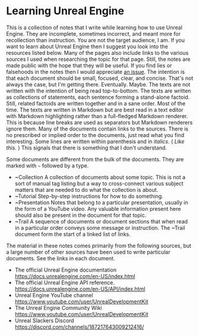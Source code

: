 # Learning Unreal Engine

This is a collection of notes that I write while learning how to use Unreal Engine.
They are incomplete, sometimes incorrect, and meant more for recollection than instruction.
You are not the target audience, I am.
If you want to learn about Unreal Engine then I suggest you look into the resources listed below.
Many of the pages also include links to the various sources I used when researching the topic for that page.
Still, the notes are made public with the hope that they will be useful.
If you find lies or falsehoods in the notes then I would appreciate [an issue](https://github.com/ibbles/LearningUnrealEngine/issues/new).
The intention is that each document should be small, focused, clear, and concise.
That's not always the case, but I'm getting there. Eventually. Maybe.
The texts are not written with the intention of being read top-to-bottom.
The texts are written as collections of statements, each sentence forming a stand-alone factoid.
Still, related factoids are written together and in a sane order. Most of the time.
The texts are written in Markdown but are best read in a text editor with Markdown highlighting rather than a full-fledged Markdown renderer.
This is because line breaks are used as separators but Markdown renderers ignore them.
Many of the documents contain links to the sources.
There is no prescribed or implied order to the documents, just read what you find interesting.
Some lines are written within parenthesis and in _italics_.
(
_Like this._
)
This signals that there is something that I don't understand.

Some documents are different from the bulk of the documents.
They are marked with `~` followed by a type.

- ~Collection
  A collection of documents about some topic.
  This is not a sort of manual tag listing but a way to cross-connect various
  subject matters that are needed to do what the collection is about.
- ~Tutorial
  Step-by-step instructions for how to do something.
- ~Presentation
  Notes that belong to a particular presentation, usually in the form of a
  YouTube video. Any valuable information present here should also be present
  in the document for that topic.
- ~Trail
  A sequence of documents or document sections that when read in a particular
  order conveys some message or instruction. The ~Trail document form the start
  of a linked list of links.

The material in these notes comes primarily from the following sources,
but a large number of other sources have been used to write particular documents.
See the links in each document.

- The official Unreal Engine documentation
  https://docs.unrealengine.com/en-US/index.html
- The official Unreal Engine API reference.
  https://docs.unrealengine.com/en-US/API/index.html
- Unreal Engine YouTube channel
  https://www.youtube.com/user/UnrealDevelopmentKit
- The Unreal Engine Community Wiki
  https://www.youtube.com/user/UnrealDevelopmentKit
- Unreal Slackers Discord
  https://discord.com/channels/187217643009212416/